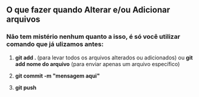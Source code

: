 <h2>O que fazer quando Alterar e/ou Adicionar arquivos </h2>

<h3>Não tem mistério nenhum quanto a isso, é só você utilizar comando que já ulizamos antes: </h3>

1. <strong>git add . </strong>(para levar todos os arquivos alterados ou adicionados) ou <strong> git add nome do arquivo</strong> (para enviar apenas um arquivo específico)

2. <strong>git commit -m "mensagem aqui" </strong>

3. <strong>git push </strong>
